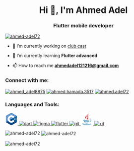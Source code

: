 <h1 align="center">Hi 👋, I'm Ahmed Adel</h1>
<h3 align="center">Flutter mobile developer</h3>

<p align="left"> <a href="https://github.com/ryo-ma/github-profile-trophy"><img src="https://github-profile-trophy.vercel.app/?username=ahmed-adel72" alt="ahmed-adel72" /></a> </p>

- 🔭 I’m currently working on [club cast](https://github.com/Ahmed-Adel72/club_cast)

- 🌱 I’m currently learning **Flutter advanced**

- 📫 How to reach me **ahmedadel121216@gmail.com**

<h3 align="left">Connect with me:</h3>
<p align="left">
<a href="https://twitter.com/ahmed_adel8875" target="blank"><img align="center" src="https://raw.githubusercontent.com/rahuldkjain/github-profile-readme-generator/master/src/images/icons/Social/twitter.svg" alt="ahmed_adel8875" height="30" width="40" /></a>
<a href="https://fb.com/ahmed.hamada.3517" target="blank"><img align="center" src="https://raw.githubusercontent.com/rahuldkjain/github-profile-readme-generator/master/src/images/icons/Social/facebook.svg" alt="ahmed.hamada.3517" height="30" width="40" /></a>
<a href="https://instagram.com/ahmed.adel72" target="blank"><img align="center" src="https://raw.githubusercontent.com/rahuldkjain/github-profile-readme-generator/master/src/images/icons/Social/instagram.svg" alt="ahmed.adel72" height="30" width="40" /></a>
</p>

<h3 align="left">Languages and Tools:</h3>
<p align="left"> <a href="https://www.w3schools.com/cpp/" target="_blank" rel="noreferrer"> <img src="https://raw.githubusercontent.com/devicons/devicon/master/icons/cplusplus/cplusplus-original.svg" alt="cplusplus" width="40" height="40"/> </a> <a href="https://dart.dev" target="_blank" rel="noreferrer"> <img src="https://www.vectorlogo.zone/logos/dartlang/dartlang-icon.svg" alt="dart" width="40" height="40"/> </a> <a href="https://www.figma.com/" target="_blank" rel="noreferrer"> <img src="https://www.vectorlogo.zone/logos/figma/figma-icon.svg" alt="figma" width="40" height="40"/> </a> <a href="https://flutter.dev" target="_blank" rel="noreferrer"> <img src="https://www.vectorlogo.zone/logos/flutterio/flutterio-icon.svg" alt="flutter" width="40" height="40"/> </a> <a href="https://git-scm.com/" target="_blank" rel="noreferrer"> <img src="https://www.vectorlogo.zone/logos/git-scm/git-scm-icon.svg" alt="git" width="40" height="40"/> </a> <a href="https://www.java.com" target="_blank" rel="noreferrer"> <img src="https://raw.githubusercontent.com/devicons/devicon/master/icons/java/java-original.svg" alt="java" width="40" height="40"/> </a> <a href="https://www.adobe.com/products/xd.html" target="_blank" rel="noreferrer"> <img src="https://cdn.worldvectorlogo.com/logos/adobe-xd.svg" alt="xd" width="40" height="40"/> </a> </p>

<p><img align="left" src="https://github-readme-stats.vercel.app/api/top-langs?username=ahmed-adel72&show_icons=true&locale=en&layout=compact" alt="ahmed-adel72" /></p>

<p>&nbsp;<img align="center" src="https://github-readme-stats.vercel.app/api?username=ahmed-adel72&show_icons=true&locale=en" alt="ahmed-adel72" /></p>

<p><img align="center" src="https://github-readme-streak-stats.herokuapp.com/?user=ahmed-adel72&" alt="ahmed-adel72" /></p>
